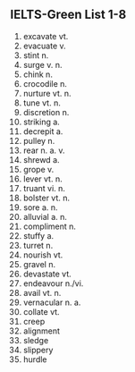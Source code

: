 ## IELTS-Green List 1-8

1. excavate vt.
2. evacuate v.
3. stint n.
4. surge v. n.
5. chink n.
6. crocodile n.
7. nurture vt. n.
8. tune vt. n.
9. discretion n.
10. striking a.
11. decrepit a.
12. pulley n.
13. rear n. a. v.
14. shrewd a.
15. grope v.
16. lever vt. n.
17. truant vi. n.
18. bolster vt. n.
19. sore a. n.
20. alluvial a. n.
21. compliment n.
22. stuffy a.
23. turret n.
24. nourish vt.
25. gravel n.
26. devastate vt.
27. endeavour n./vi.
28. avail vt. n.
29. vernacular n. a.
30. collate vt.
31. creep
32. alignment
33. sledge
34. slippery
35. hurdle

